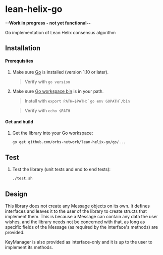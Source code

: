 # lean-helix-go


**--Work in progress - not yet functional--**


Go implementation of Lean Helix consensus algorithm

## Installation

#### Prerequisites

1. Make sure [Go](https://golang.org/doc/install) is installed (version 1.10 or later).

    > Verify with `go version`

2. Make sure [Go workspace bin](https://stackoverflow.com/questions/42965673/cant-run-go-bin-in-terminal) is in your path.

    > Install with ``export PATH=$PATH:`go env GOPATH`/bin``

    > Verify with `echo $PATH`

#### Get and build

1. Get the library into your Go workspace:

     ```sh
     go get github.com/orbs-network/lean-helix-go/go/...
     ```

## Test

1. Test the library (unit tests and end to end tests):

    ```sh
    ./test.sh
    ```

## Design
This library does not create any Message objects on its own.
It defines interfaces and leaves it to the user of the library to
create structs that implement them. This is because a Message can contain any data the user wishes, and the library needs not be concerned with that,
as long as specific fields of the Message (as required by the interface's methods) are provided.

KeyManager is also provided as interface-only and it is up to the user to implement its methods.
